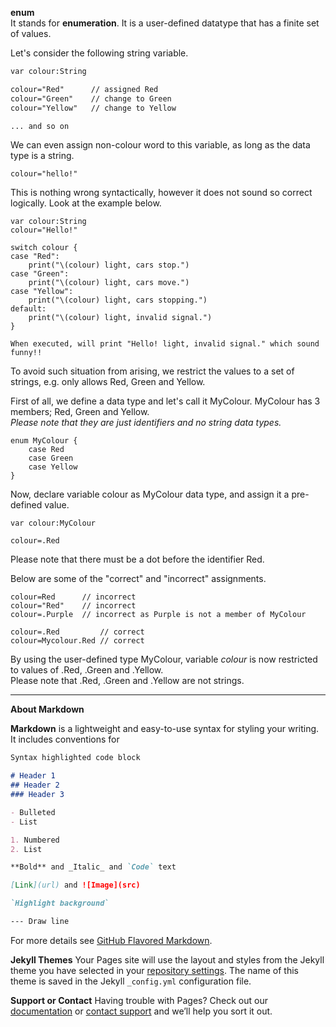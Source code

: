 **enum**  
It stands for **enumeration**. It is a user-defined datatype that has a finite set of values.

Let's consider the following string variable.  

```markdown
var colour:String

colour="Red"      // assigned Red
colour="Green"    // change to Green
colour="Yellow"   // change to Yellow

... and so on
```  
We can even assign non-colour word to this variable, as long as the data type is a string.
```
colour="hello!"
```
This is nothing wrong syntactically, however it does not sound so correct logically. Look at the example below.
```
var colour:String
colour="Hello!"

switch colour {
case "Red":
    print("\(colour) light, cars stop.")
case "Green":
    print("\(colour) light, cars move.")
case "Yellow":
    print("\(colour) light, cars stopping.")
default:
    print("\(colour) light, invalid signal.")
}

When executed, will print "Hello! light, invalid signal." which sound funny!!

```
To avoid such situation from arising, we restrict the values to a set of strings, e.g. only allows Red, Green and Yellow.  

First of all, we define a data type and let's call it MyColour. MyColour has 3 members; Red, Green and Yellow.  
*Please note that they are just identifiers and no string data types.*

```
enum MyColour {
    case Red
    case Green
    case Yellow
}
```

Now, declare variable colour as MyColour data type, and assign it a pre-defined value.
```
var colour:MyColour

colour=.Red
```
Please note that there must be a dot before the identifier Red.  
  
Below are some of the "correct" and "incorrect" assignments.
```
colour=Red      // incorrect
colour="Red"    // incorrect
colour=.Purple  // incorrect as Purple is not a member of MyColour

colour=.Red         // correct
colour=Mycolour.Red // correct
```
By using the user-defined type MyColour, variable *colour* is now restricted to values of .Red, .Green and .Yellow.  
Please note that .Red, .Green and .Yellow are not strings.  
  


-------------------------------------------------------------------------

**About Markdown**

**Markdown** is a lightweight and easy-to-use syntax for styling your writing. It includes conventions for

```markdown
Syntax highlighted code block

# Header 1
## Header 2
### Header 3

- Bulleted
- List

1. Numbered
2. List

**Bold** and _Italic_ and `Code` text

[Link](url) and ![Image](src)

`Highlight background`

--- Draw line

```
For more details see [GitHub Flavored Markdown](https://guides.github.com/features/mastering-markdown/).

**Jekyll Themes**
Your Pages site will use the layout and styles from the Jekyll theme you have selected in your [repository settings](https://github.com/siewmeng/sm/settings). The name of this theme is saved in the Jekyll `_config.yml` configuration file.

**Support or Contact**
Having trouble with Pages? Check out our [documentation](https://help.github.com/categories/github-pages-basics/) or [contact support](https://github.com/contact) and we’ll help you sort it out.
